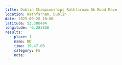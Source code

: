 ```yaml
---
title: Dublin Championships Rathfarnam 5k Road Race
location: Rathfarnam, Dublin
date: 2025-09-28 10:00
latitude: 53.300494
longitude: -6.283858
results:
  - place: 1
    name: ND
    time: 19.47.00
    category: FS
    note: 
---
```

